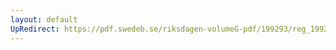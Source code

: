 ```yaml
---
layout: default
UpRedirect: https://pdf.swedeb.se/riksdagen-volumeG-pdf/199293/reg_199293/reg_199293_0198.pdf
---
```

